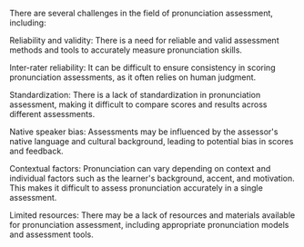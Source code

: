 There are several challenges in the field of pronunciation assessment, including:

Reliability and validity: There is a need for reliable and valid assessment methods and tools to accurately measure pronunciation skills.

Inter-rater reliability: It can be difficult to ensure consistency in scoring pronunciation assessments, as it often relies on human judgment.

Standardization: There is a lack of standardization in pronunciation assessment, making it difficult to compare scores and results across different assessments.

Native speaker bias: Assessments may be influenced by the assessor's native language and cultural background, leading to potential bias in scores and feedback.

Contextual factors: Pronunciation can vary depending on context and individual factors such as the learner's background, accent, and motivation. This makes it difficult to assess pronunciation accurately in a single assessment.

Limited resources: There may be a lack of resources and materials available for pronunciation assessment, including appropriate pronunciation models and assessment tools.
